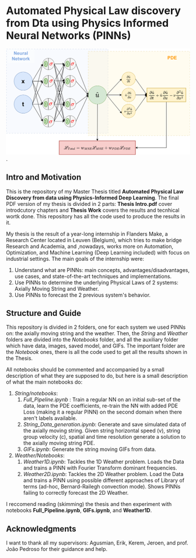 # Automated Physical Law discovery from Dta using Physics Informed Neural Networks (PINNs)

![PINNs scheme](PINNs.png "PINNs scheme").

## Intro and Motivation

This is the repository of my Master Thesis titled **Automated Physical Law Discovery from data using Physics-Informed Deep Learning**. The final PDF version of my thesis is divided in 2 parts: **Thesis Intro.pdf** cover introdcutory chapters and **Thesis Work** covers the results and tecnhical wortk done. This repository has all the code used to produce the results in it.

My thesis is the result of a year-long internship in Flanders Make, a Research Center located in Leuven (Belgium), which tries to make bridge Research and Academia, and ,nowadays, works more on Automation, Optimization, and Machine Learning (Deep Learning  included) with focus on industrial settings.
The main goals of the internship were:

1. Understand what are PINNs: main concepts, advantages/disadvantages, use cases, and state-of-the-art techniques and implementations.
2. Use PINNs to determine the underlying Physical Laws of 2 systems: Axially Moving String and Weather.
3. Use PINNs to forecast the 2 previous system's behavior.


## Structure and Guide 

This repository is divided in 2 folders, one for each system we used PINNs on: the axially moving string and the weather. Then, the *String* and *Weather* folders are divided into the *Notebooks* folder, and all the auxiliary folder which have data, images, saved model, and GIFs. The important folder are the *Notebook* ones, there is all the code used to get all the results shown in the Thesis.


All notebooks should be commented and accompanied by a small description of what they are supposed to do, but here is a small description of what the main notebooks do:

1. *String/notebooks*:
    1. *Full_Pipeline.ipynb* : Train a regular NN on an initial sub-set of the data, learn the PDE coefficients, re-train the NN with added PDE Loss (making it a regular PINN) on the second domain when there aren't labels available.
    2. *String_Data_generation.ipynb*: Generate and save simulated data of the axially moving string. Given string horizontal speed (v), string group velocity (c), spatial and time resolution generate a solution to the axially moving string PDE.
    3. *GIFs.ipynb*: Generate the string moving GIFs from data.
2. *Weather/Notebooks*:
    1. *Weather1D.ipynb*: Tackles the 1D Weather problem. Loads the Data and trains a PINN with Fourier Transform dominant frequencies.
    2. *Weather2D.ipynb*: Tackles the 2D Weather problem. Load the Data and trains a PINN using possible different approaches of Library of terms (ad-hoc, Bernard-Railegh convection mode). Shows PINNs failing to correctly forecast the 2D Weather.
 
I reccomend reading (skimming) the thesis and then experiment with notebooks **Full_Pipeline.ipynb**, **GIFs.ipynb**, and **Weather1D**.

## Acknowledgments

I want to thank all my supervisors: Agusmian, Erik, Kerem, Jeroen, and prof. João Pedroso for their guidance and help. 
